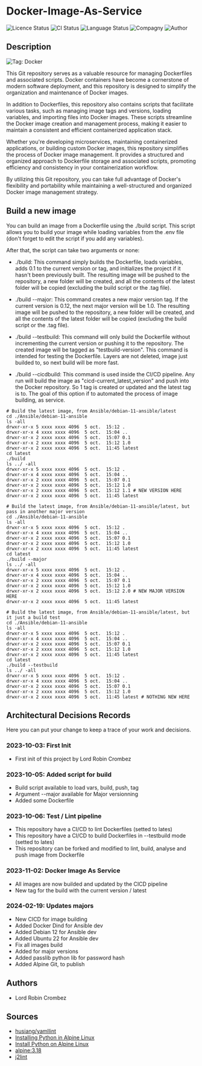 # Docker-Image-As-Service

![Licence Status](https://img.shields.io/badge/licence-MIT-brightgreen)
![CI Status](https://img.shields.io/badge/CI-success-brightgreen)
![Language Status](https://img.shields.io/badge/language-Dockerfile-red)
![Compagny](https://img.shields.io/badge/Compagny-Labo--CBZ-blue)
![Author](https://img.shields.io/badge/Author-Lord%20Robin%20Cbz-blue)

## Description

![Tag: Docker](https://img.shields.io/badge/Tech-Docker-orange)

This Git repository serves as a valuable resource for managing Dockerfiles and associated scripts. Docker containers have become a cornerstone of modern software deployment, and this repository is designed to simplify the organization and maintenance of Docker images.

In addition to Dockerfiles, this repository also contains scripts that facilitate various tasks, such as managing image tags and versions, loading variables, and importing files into Docker images. These scripts streamline the Docker image creation and management process, making it easier to maintain a consistent and efficient containerized application stack.

Whether you're developing microservices, maintaining containerized applications, or building custom Docker images, this repository simplifies the process of Docker image management. It provides a structured and organized approach to Dockerfile storage and associated scripts, promoting efficiency and consistency in your containerization workflow.

By utilizing this Git repository, you can take full advantage of Docker's flexibility and portability while maintaining a well-structured and organized Docker image management strategy.

## Build a new image

You can build an image from a Dockerfile using the ./build script. This script allows you to build your image while loading variables from the .env file (don't forget to edit the script if you add any variables).

After that, the script can take two arguments or none:

* ./build: This command simply builds the Dockerfile, loads variables, adds 0.1 to the current version or tag, and initializes the project if it hasn't been previously built. The resulting image will be pushed to the repository, a new folder will be created, and all the contents of the latest folder will be copied (excluding the build script or the .tag file).

* ./build --major: This command creates a new major version tag. If the current version is 0.12, the next major version will be 1.0. The resulting image will be pushed to the repository, a new folder will be created, and all the contents of the latest folder will be copied (excluding the build script or the .tag file).

* ./build --testbuild: This command will only build the Dockerfile without incrementing the current version or pushing it to the repository. The created image will be tagged as "testbuild-version". This command is intended for testing the Dockerfile. Layers are not deleted, image just builded to, so next build will be more fast.

* ./build --cicdbuild: This command is used inside the CI/CD pipeline. Any run will build the image as "cicd-current_latest_version" and push into the Docker repository. So 1 tag is created or updated and the latest tag is to. The goal of this option if to automated the process of image building, as service.

```SHELL
# Build the latest image, from Ansible/debian-11-ansible/latest
cd ./Ansible/debian-11-ansible
ls -all
drwxr-xr-x 5 xxxx xxxx 4096  5 oct.  15:12 .
drwxr-xr-x 4 xxxx xxxx 4096  5 oct.  15:04 ..
drwxr-xr-x 2 xxxx xxxx 4096  5 oct.  15:07 0.1
drwxr-xr-x 2 xxxx xxxx 4096  5 oct.  15:12 1.0
drwxr-xr-x 2 xxxx xxxx 4096  5 oct.  11:45 latest
cd latest
./build
ls ../ -all
drwxr-xr-x 5 xxxx xxxx 4096  5 oct.  15:12 .
drwxr-xr-x 4 xxxx xxxx 4096  5 oct.  15:04 ..
drwxr-xr-x 2 xxxx xxxx 4096  5 oct.  15:07 0.1
drwxr-xr-x 2 xxxx xxxx 4096  5 oct.  15:12 1.0
drwxr-xr-x 2 xxxx xxxx 4096  5 oct.  15:12 1.1 # NEW VERSION HERE
drwxr-xr-x 2 xxxx xxxx 4096  5 oct.  11:45 latest
```

```SHELL
# Build the latest image, from Ansible/debian-11-ansible/latest, but pass in another major version
cd ./Ansible/debian-11-ansible
ls -all
drwxr-xr-x 5 xxxx xxxx 4096  5 oct.  15:12 .
drwxr-xr-x 4 xxxx xxxx 4096  5 oct.  15:04 ..
drwxr-xr-x 2 xxxx xxxx 4096  5 oct.  15:07 0.1
drwxr-xr-x 2 xxxx xxxx 4096  5 oct.  15:12 1.0
drwxr-xr-x 2 xxxx xxxx 4096  5 oct.  11:45 latest
cd latest
./build --major
ls ../ -all
drwxr-xr-x 5 xxxx xxxx 4096  5 oct.  15:12 .
drwxr-xr-x 4 xxxx xxxx 4096  5 oct.  15:04 ..
drwxr-xr-x 2 xxxx xxxx 4096  5 oct.  15:07 0.1
drwxr-xr-x 2 xxxx xxxx 4096  5 oct.  15:12 1.0
drwxr-xr-x 2 xxxx xxxx 4096  5 oct.  15:12 2.0 # NEW MAJOR VERSION HERE
drwxr-xr-x 2 xxxx xxxx 4096  5 oct.  11:45 latest
```

```SHELL
# Build the latest image, from Ansible/debian-11-ansible/latest, but it just a build test
cd ./Ansible/debian-11-ansible
ls -all
drwxr-xr-x 5 xxxx xxxx 4096  5 oct.  15:12 .
drwxr-xr-x 4 xxxx xxxx 4096  5 oct.  15:04 ..
drwxr-xr-x 2 xxxx xxxx 4096  5 oct.  15:07 0.1
drwxr-xr-x 2 xxxx xxxx 4096  5 oct.  15:12 1.0
drwxr-xr-x 2 xxxx xxxx 4096  5 oct.  11:45 latest
cd latest
./build --testbuild
ls ../ -all
drwxr-xr-x 5 xxxx xxxx 4096  5 oct.  15:12 .
drwxr-xr-x 4 xxxx xxxx 4096  5 oct.  15:04 ..
drwxr-xr-x 2 xxxx xxxx 4096  5 oct.  15:07 0.1
drwxr-xr-x 2 xxxx xxxx 4096  5 oct.  15:12 1.0
drwxr-xr-x 2 xxxx xxxx 4096  5 oct.  11:45 latest # NOTHING NEW HERE
```

## Architectural Decisions Records

Here you can put your change to keep a trace of your work and decisions.

### 2023-10-03: First Init

* First init of this project by Lord Robin Crombez

### 2023-10-05: Added script for build

* Build script available to load vars, build, push, tag
* Argument --major available for Major versionning
* Added some Dockerfile

### 2023-10-06: Test / Lint pipeline

* This repository have a CI/CD to lint Dockerfiles (setted to lates)
* This repository have a CI/CD to build Dockerfiles in --testbuild mode (setted to lates)
* This repository can be forked and modified to lint, build, analyse and push image from Dockerfile

### 2023-11-02: Docker Image As Service

* All images are now builded and updated by the CICD pipeline
* New tag for the build with the current version / latest

### 2024-02-19: Updates majors

* New CICD for image building
* Added Docker Dind for Ansible dev
* Added Debian 12 for Ansible dev
* Added Ubuntu 22 for Ansible dev
* Fix all images build
* Added for major versions
* Added passlib python lib for password hash
* Added Alpine Git, to publish

## Authors

* Lord Robin Crombez

## Sources

* [husiang/yamllint](https://hub.docker.com/r/chusiang/yamllint/dockerfile)
* [Installing Python in Alpine Linux](https://www.askpython.com/python/examples/python-alpine-linux)
* [Install Python on Alpine Linux](https://devcoops.com/install-python-on-alpine-linux/)
* [alpine:3.18](https://hub.docker.com/layers/library/alpine/3.18/images/sha256-48d9183eb12a05c99bcc0bf44a003607b8e941e1d4f41f9ad12bdcc4b5672f86?context=explore)
* [j2lint](https://github.com/aristanetworks/j2lint)
